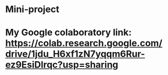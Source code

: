 # Mini-project
# My Google colaboratory link: https://colab.research.google.com/drive/1jdu_H6xf1zN7yqqm6Rur-ez9EsiDlrqc?usp=sharing

